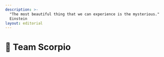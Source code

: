 ```yaml
---
description: >-
  "The most beautiful thing that we can experience is the mysterious." - Albert
  Einstein
layout: editorial
---
```


# 🦂 Team Scorpio

